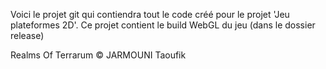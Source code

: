 Voici le projet git qui contiendra tout le code créé pour le projet 'Jeu plateformes 2D'. Ce projet contient le build WebGL du jeu (dans le dossier release)

Realms Of Terrarum © JARMOUNI Taoufik
